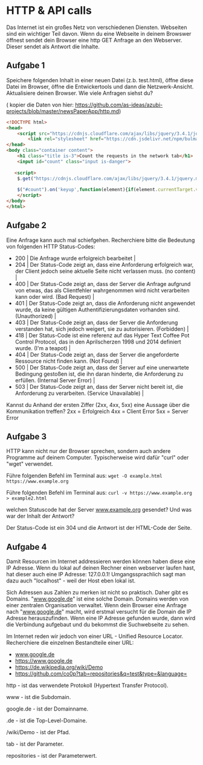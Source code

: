 HTTP & API calls
================

Das Internet ist ein großes Netz von verschiedenen Diensten. Webseiten sind ein wichtiger Teil davon. Wenn du eine Webseite in deinem Browswer öffnest sendet dein Browser eine http GET Anfrage an den Webserver. Dieser sendet als Antwort die Inhalte.

Aufgabe 1
---------

Speichere folgenden Inhalt in einer neuen Datei (z.b. test.html), öffne diese Datei im Browser, öffne die Entwickertools und dann die Netzwerk-Ansicht. Aktualisiere deinen Browser. Wie viele Anfragen siehst du?

( kopier die Daten von hier: https://github.com/as-ideas/azubi-projects/blob/master/newsPaperApp/http.md)

```html
<!DOCTYPE html>
<head>
    <script src="https://cdnjs.cloudflare.com/ajax/libs/jquery/3.4.1/jquery.min.js" ></script>
        <link rel="stylesheet" href="https://cdn.jsdelivr.net/npm/bulma@0.8.0/css/bulma.min.css">
</head>
<body class="container content">
    <h1 class="title is-3">Count the requests in the network tab</h1>
    <input id="count" class="input is-danger">
   
   <script>
    $.get("https://cdnjs.cloudflare.com/ajax/libs/jquery/3.4.1/jquery.min.js");
    
    $("#count").on('keyup',function(element){if(element.currentTarget.value==4){$("#count").removeClass("is-danger")$("#count").addClass("is-success")}else{$("#count").removeClass("is-success");$("#count").addClass("is-danger")}});
    </script>
</body>
</html>
```


Aufgabe 2
---------

Eine Anfrage kann auch mal schiefgehen. Recherchiere bitte die Bedeutung von folgenden HTTP Status-Codes:

- 200 | Die Anfrage wurde erfolgreich bearbeitet |
- 204 | Der Status-Code zeigt an, dass eine Anforderung erfolgreich war, der Client jedoch seine aktuelle Seite nicht verlassen muss. (no content) |
- 400 | Der Status-Code zeigt an, dass der Server die Anfrage aufgrund von etwas, das als Clientfehler wahrgenommen wird nicht verarbeiten kann oder wird. (Bad Request) |
- 401 | Der Status-Code zeigt an, dass die Anforderung nicht angewendet wurde, da keine gültigen Authentifizierungsdaten vorhanden sind. (Unauthorized) |
- 403 | Der Status-Code zeigt an, dass der Server die Anforderung verstanden hat, sich jedoch weigert, sie zu autorisieren. (Forbidden) |
- 418 | Der Status-Code ist eine referenz auf das Hyper Text Coffee Pot Control Protocol, das in den Aprilscherzen 1998 und 2014 definiert wurde. (I'm a teapot) |
- 404 | Der Status-Code zeigt an, dass der Server die angeforderte Ressource nicht finden kann. (Not Found) |
- 500 | Der Status-Code zeigt an, dass der Server auf eine unerwartete Bedingung gestoßen ist, die ihn daran hinderte, die Anforderung zu erfüllen. (Internal Server Error) |
- 503 | Der Status-Code zeigt an, dass der Server nicht bereit ist, die Anforderung zu verarbeiten. (Service Unavailable) |

Kannst du Anhand der ersten Ziffer (2xx, 4xx, 5xx) eine Aussage über die Kommunikation treffen?
2xx = Erfolgreich
4xx = Client Error
5xx = Server Error

Aufgabe 3
---------

HTTP kann nicht nur der Browser sprechen, sondern auch andere Programme auf deinem Computer. Typischerweise wird dafür "curl" oder "wget" verwendet.

Führe folgenden Befehl im Terminal aus: ```wget -O example.html https://www.example.org```

Führe folgenden Befehl im Terminal aus:  ```curl -v https://www.example.org  > example2.html```

welchen Statuscode hat der Server www.example.org gesendet? Und was war der Inhalt der Antwort?

Der Status-Code ist ein 304 und die Antwort ist der HTML-Code der Seite.

Aufgabe 4
---------

Damit Resourcen im Internet addressieren werden können haben diese eine IP Adresse. Wenn du lokal auf deinen Rechner einen webserver laufen hast, hat dieser auch eine IP Adresse: 127.0.0.1! Umgangssprachlich sagt man dazu auch "localhost" - weil der Host eben lokal ist.

Sich Adressen aus Zahlen zu merken ist nicht so praktisch. Daher gibt es Domains. "www.google.de" ist eine solche Domain. Domains werden von einer zentralen Organisation verwaltet. Wenn dein Browser eine Anfrage nach "www.google.de" macht, wird erstmal versucht für die Domain die IP Adresse herauszufinden. Wenn eine IP Adresse gefunden wurde, dann wird die Verbindung aufgebaut und du bekommst die Suchwebseite zu sehen.

Im Internet reden wir jedoch von einer URL - Unified Resource Locator. Recherchiere die einzelnen Bestandteile einer URL:

- www.google.de
- https://www.google.de
- https://de.wikipedia.org/wiki/Demo
- https://github.com/co0p?tab=repositories&q=test&type=&language=

http - ist das verwendete Protokoll (Hypertext Transfer Protocol).

www - ist die Subdomain.

google.de - ist der Domainname.

.de - ist die Top-Level-Domaine.

/wiki/Demo - ist der Pfad.

tab - ist der Parameter.

repositories - ist der Parameterwert.



